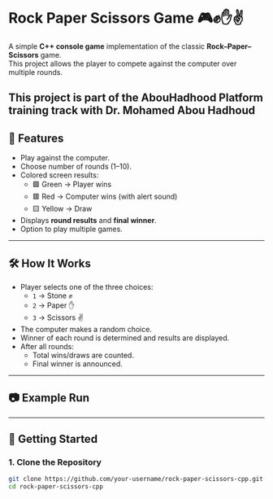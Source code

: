 # Rock Paper Scissors Game 🎮✊✋✌️

A simple **C++ console game** implementation of the classic **Rock–Paper–Scissors** game.  
This project allows the player to compete against the computer over multiple rounds.  

This project is part of the AbouHadhood Platform training track with Dr. Mohamed Abou Hadhoud
---

## 📌 Features
- Play against the computer.
- Choose number of rounds (1–10).
- Colored screen results:
  - 🟩 Green → Player wins
  - 🟥 Red → Computer wins (with alert sound)
  - 🟨 Yellow → Draw
- Displays **round results** and **final winner**.
- Option to play multiple games.

---

## 🛠️ How It Works
- Player selects one of the three choices:
  - `1` → Stone ✊
  - `2` → Paper ✋
  - `3` → Scissors ✌️
- The computer makes a random choice.
- Winner of each round is determined and results are displayed.
- After all rounds:
  - Total wins/draws are counted.
  - Final winner is announced.

---

## 📷 Example Run


---

## 🚀 Getting Started

### 1. Clone the Repository
```bash
git clone https://github.com/your-username/rock-paper-scissors-cpp.git
cd rock-paper-scissors-cpp

